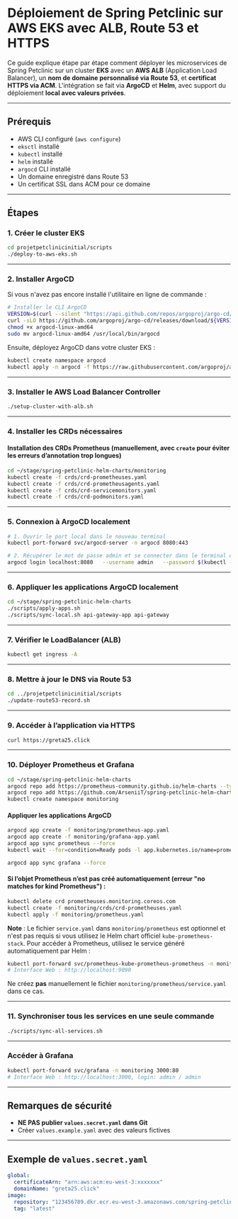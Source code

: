 # Déploiement de Spring Petclinic sur AWS EKS avec ALB, Route 53 et HTTPS

Ce guide explique étape par étape comment déployer les microservices de Spring Petclinic sur un cluster **EKS**
avec un **AWS ALB** (Application Load Balancer), un **nom de domaine personnalisé via Route 53**, et
**certificat HTTPS via ACM**. L'intégration se fait via **ArgoCD** et **Helm**, avec support du déploiement **local avec valeurs privées**.

---

## Prérequis

- AWS CLI configuré (`aws configure`)
- `eksctl` installé
- `kubectl` installé
- `helm` installé
- `argocd` CLI installé
- Un domaine enregistré dans Route 53
- Un certificat SSL dans ACM pour ce domaine

---

## Étapes

### 1. Créer le cluster EKS

```bash
cd projetpetclinicinitial/scripts
./deploy-to-aws-eks.sh
```

---

### 2. Installer ArgoCD

Si vous n'avez pas encore installé l'utilitaire en ligne de commande :

```bash
# Installer le CLI ArgoCD
VERSION=$(curl --silent "https://api.github.com/repos/argoproj/argo-cd/releases/latest" | jq -r .tag_name)
curl -sLO https://github.com/argoproj/argo-cd/releases/download/${VERSION}/argocd-linux-amd64
chmod +x argocd-linux-amd64
sudo mv argocd-linux-amd64 /usr/local/bin/argocd
```

Ensuite, déployez ArgoCD dans votre cluster EKS :

```bash
kubectl create namespace argocd
kubectl apply -n argocd -f https://raw.githubusercontent.com/argoproj/argo-cd/stable/manifests/install.yaml
```

---

### 3. Installer le AWS Load Balancer Controller

```bash
./setup-cluster-with-alb.sh
```

---

### 4. Installer les CRDs nécessaires

#### Installation des CRDs Prometheus (manuellement, avec `create` pour éviter les erreurs d’annotation trop longues)

```bash
cd ~/stage/spring-petclinic-helm-charts/monitoring
kubectl create -f crds/crd-prometheuses.yaml
kubectl create -f crds/crd-prometheusagents.yaml
kubectl create -f crds/crd-servicemonitors.yaml
kubectl create -f crds/crd-podmonitors.yaml
```

---

### 5. Connexion à ArgoCD localement

```bash
# 1. Ouvrir le port local dans le nouveau terminal
kubectl port-forward svc/argocd-server -n argocd 8080:443
```

```bash
# 2. Récupérer le mot de passe admin et se connecter dans le terminal où vous aler utiliser argocd
argocd login localhost:8080   --username admin   --password $(kubectl -n argocd get secret argocd-initial-admin-secret -o jsonpath="{.data.password}" | base64 -d)   --insecure
```

---

### 6. Appliquer les applications ArgoCD localement

```bash
cd ~/stage/spring-petclinic-helm-charts
./scripts/apply-apps.sh
./scripts/sync-local.sh api-gateway-app api-gateway
```

---

### 7. Vérifier le LoadBalancer (ALB)

```bash
kubectl get ingress -A
```

---

### 8. Mettre à jour le DNS via Route 53

```bash
cd ../projetpetclinicinitial/scripts
./update-route53-record.sh
```

---

### 9. Accéder à l’application via HTTPS

```bash
curl https://greta25.click
```

---

### 10. Déployer Prometheus et Grafana

```bash
cd ~/stage/spring-petclinic-helm-charts
argocd repo add https://prometheus-community.github.io/helm-charts --type helm --name prometheus-community
argocd repo add https://github.com/ArseniiT/spring-petclinic-helm-charts.git --type git
kubectl create namespace monitoring
```

#### Appliquer les applications ArgoCD

```bash
argocd app create -f monitoring/prometheus-app.yaml
argocd app create -f monitoring/grafana-app.yaml
argocd app sync prometheus --force
kubectl wait --for=condition=Ready pods -l app.kubernetes.io/name=prometheus -n monitoring --timeout=180s

argocd app sync grafana --force
```

#### Si l’objet Prometheus n’est pas créé automatiquement (erreur "no matches for kind Prometheus") :

```bash
kubectl delete crd prometheuses.monitoring.coreos.com
kubectl create -f monitoring/crds/crd-prometheuses.yaml
kubectl apply -f monitoring/prometheus.yaml
```

**Note** : Le fichier `service.yaml` dans `monitoring/prometheus` est optionnel et n'est pas requis si vous utilisez le Helm chart officiel `kube-prometheus-stack`. Pour accéder à Prometheus, utilisez le service généré automatiquement par Helm :

```bash
kubectl port-forward svc/prometheus-kube-prometheus-prometheus -n monitoring 9090:9090
# Interface Web : http://localhost:9090
```

Ne créez **pas** manuellement le fichier `monitoring/prometheus/service.yaml` dans ce cas.

---

### 11. Synchroniser tous les services en une seule commande

```bash
./scripts/sync-all-services.sh
```

---

### Accéder à Grafana

```bash
kubectl port-forward svc/grafana -n monitoring 3000:80
# Interface Web : http://localhost:3000, login: admin / admin
```

---

## Remarques de sécurité

- **NE PAS publier `values.secret.yaml` dans Git**
- Créer `values.example.yaml` avec des valeurs fictives

---

## Exemple de `values.secret.yaml`

```yaml
global:
  certificateArn: "arn:aws:acm:eu-west-3:xxxxxxx"
  domainName: "greta25.click"
image:
  repository: "123456789.dkr.ecr.eu-west-3.amazonaws.com/spring-petclinic/api-gateway"
  tag: "latest"
```